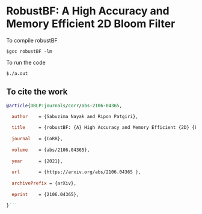 # RobustBF: A High Accuracy and Memory Efficient 2D Bloom Filter

To compile robustBF

```$gcc robustBF -lm```

To run the code

```$./a.out```

## To cite the work
```bibtex
@article{DBLP:journals/corr/abs-2106-04365,

  author    = {Sabuzima Nayak and Ripon Patgiri},
  
  title     = {robustBF: {A} High Accuracy and Memory Efficient {2D} {Bloom Filter}},
  
  journal   = {CoRR},
  
  volume    = {abs/2106.04365},
  
  year      = {2021},
  
  url       = {https://arxiv.org/abs/2106.04365 },
  
  archivePrefix = {arXiv},
  
  eprint    = {2106.04365},

}```
